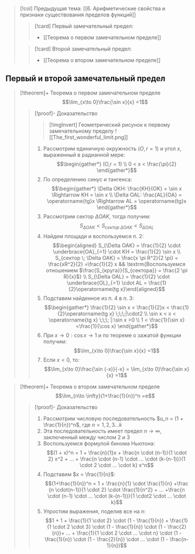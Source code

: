> [!col] Предыдущая тема: [[6. Арифметические свойства и признаки существования пределов функций]]
>> [!card] Первый замечательный предел:
>> * [[Теорема о первом замечательном пределе]]
>
>> [!card] Второй замечательный предел:
>> * [[Теорема о втором замечательном пределе]]
>

## Первый и второй замечательный предел
> [!theorem]+ Теорема о первом замечательном пределе
> $$\lim_{x\to 0}\frac{\sin x}{x} =1$$
> > [!proof]- Доказательство
> > > [!imgInvert] Геометрический рисунок к первому замечательному пределу
> > > ![[The_first_wonderful_limit.png]]
> > 1. Рассмотрим единичную окружность $(O,r = 1)$ и угол $x$, выраженный в радианной мере: $$\begin{gather*} (O,r = 1) \\ 0 < x < \frac{\pi}{2} \end{gather*}$$
> > 2. По определению синус и тангенса: $$\begin{gather*} \Delta OKH: \frac{KH}{OK} = \sin x \Rightarrow KH = \sin x \\ \Delta OAL: \frac{AL}{OA} = \operatorname{tg}x \Rightarrow AL = \operatorname{tg}x \end{gather*}$$
> > 3. Рассмотрим сектор $\Delta OAK$, тогда получим: $$S_{\Delta OAK} < S_{сектор \; \Delta OAK} < S_{\Delta OAL}$$
> > 4. Найдем площади и воспользуемся п. 2: $$\begin{aligned} S_{\Delta OAK} = \frac{1}{2} \cdot \underbrace{OA}_{=1} \cdot KH = \frac{1}{2} \sin x \\ S_{сектор \; \Delta OAK} = \frac{x \pi R^2}{2 \pi} = \frac{xR^2}{2} =\frac{1}{2} x && \textrm{Воспользуемся отношением $\frac{S_{круга}}{S_{сектора}} = \frac{2 \pi R}{x}$} \\ S_{\Delta OAL} = \frac{1}{2} \cdot \underbrace{OL}_{=1} \cdot AL = \frac{1}{2}\operatorname{tg x}\end{aligned}$$
> > 5. Подставим найденное из п. 4 в п. 3: $$\begin{gather*} \frac{1}{2} \sin x < \frac{1}{2}x < \frac{1}{2}\operatorname{tg x} \;\;\;|\cdot2 \\ \sin x < x < \operatorname{tg x} \;\;\; |:\sin x >0 \\ 1 < \frac{1}{\sin x} <\frac{1}{\cos x} \end{gather*}$$
> > 6. При $x \to 0: \cos x \to 1$ и по теореме о зажатой функции получим: $$\lim_{x\to 0}\frac{\sin x}{x} =1$$
> > 7. Если $x < 0$, то: $$\lim_{x\to 0}\frac{\sin (-x)}{-x} = \lim_{x\to 0}\frac{\sin x}{x} =1$$

> [!theorem]+ Теорема о втором замечательном пределе
> $$\lim_{n\to \infty}(1+\frac{1}{n})^n =e$$
> > [!proof]- Доказательство
> > 1. Рассмотрим числовую последовательность $u_n = (1 + \frac{1}{n})^n$, где $n=1,2,3...k$
> > 2. Эта последовательность имеет предел $n \to \infty$, заключенный между числом $2$ и $3$
> > 3. Воспользуемся формулой бинома Ньютона: $$(1 + x)^n = 1 + \frac{n}{1}x + \frac{n \cdot (n-1)}{1 \cdot 2} x^2 + ... + \frac{n \cdot (n-1) \cdot ... \cdot (k-(n-1))}{1 \cdot 2 \cdot ... \cdot k} x^n$$
> > 4. Подставим $x = \frac{1}{n}$: $$(1+\frac{1}{n})^n = 1 + \frac{n}{1} \cdot \frac{1}{n} +\frac {n \cdot(n-1)}{1 \cdot 2} \cdot \frac{1}{n^2} + ... +\frac{n \cdot (n-1) \cdot ... \cdot (k-(n-1))}{1 \cdot2 \cdot ... \cdot k}$$
> > 5. Упростим выражения, поделив все на $n$: $$1 + 1 + \frac{1}{1 \cdot 2} \cdot (1 - \frac{1}{n}) + \frac{1}{1 \cdot 2 \cdot 3} \cdot (1 - \frac{1}{n}) \cdot (1 - \frac{2}{n})+ ... + \frac{1}{1 \cdot 2 \cdot ... \cdot n} \cdot (1 - \frac{1}{n}) \cdot (1 - \frac{2}{n}) \cdot ... \cdot (1 - \frac{n-1}{n})$$
